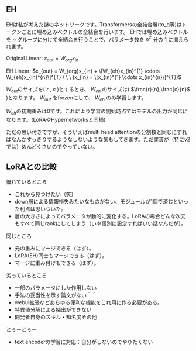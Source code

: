 ## EH
EHは私が考えた謎のネットワークです。Transformersの全結合層(to_q等)はトークンごとに埋め込みベクトルの全結合を行います。
EHでは埋め込みベクトルを $n$ グループに分けて全結合を行うことで、パラメータ数を $n^2$ 分の $1$ に抑えられます。

Original Linear:
$x_{out} = W_{org}x_{in}$

EH Linear:
$x_{out} = W_{org}x_{in} + \[W_{eh}x_{in}^{1} \cdots W_{eh}x_{in}^{n}\]^{T} \ \ \ (x_{in} = \[x_{in}^{1} \cdots  x_{in}^{n}\]^{T})$

$W_{out}$のサイズを( $r$ , $c$ )とするとき、 $W_{eh}$ のサイズは( $\frac{r}{n},\frac{c}{n}$ )となります。 $W_{out}$ をfrozenにして、 $W_{eh}$ のみ学習します。

$W_{eh}$の初期重みは0です。これにより学習の開始時点ではモデルの出力が同じになります。(LoRAやHypernetworksと同様)

ただの思い付きですが、そういえばmulti head attentionの分割数と同じにすればなんかすっきりするようなしないような気もしてきます。ただ実装が（特にv2では）めんどくさいのでやっていない。

## LoRAとの比較

優れているところ
+ これから見つけたい（笑）
+ down層による情報損失みたいなものがない、モジュールが1個で済むといった利点は思いついた。
+ 層の大きさによってパラメータが動的に変化する。LoRAの場合どんな次元もすべて同じrankにしてしまう（いや個別に設定すればいい話なんだが）。

同じところ
+ 元の重みにマージできる（はず）。
+ LoRA(EH)同士もマージできる（はず）。
+ マージに重み付けもできる（はず）。

劣っているところ
+ 一部のパラメータにしか作用しない
+ 手法の妥当性を示す論文がない＾＾
+ webui拡張などあらゆる便利な機能をこれ用に作る必要がある。
+ 特異値分解による抽出ができない
+ 開発者自身のスキル・知名度その他

とぅーどぅー
+ text encoderの学習に対応：自分がしないのでやりたくない
